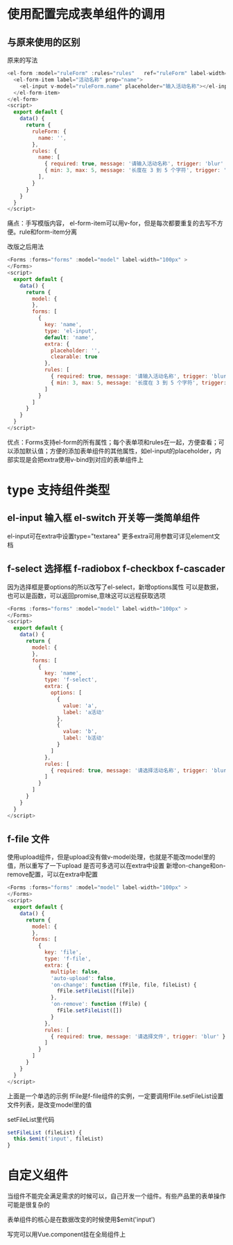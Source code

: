 # 使用配置完成表单组件的调用

## 与原来使用的区别

原来的写法
```javascript
<el-form :model="ruleForm" :rules="rules"   ref="ruleForm" label-width="100px"     class="demo-ruleForm">
  <el-form-item label="活动名称" prop="name">
    <el-input v-model="ruleForm.name" placeholder="输入活动名称"></el-input>
  </el-form-item>
</el-form>
<script>
  export default {
    data() {
      return {
        ruleForm: {
          name: '',
        },
        rules: {
          name: [
            { required: true, message: '请输入活动名称', trigger: 'blur' },
            { min: 3, max: 5, message: '长度在 3 到 5 个字符', trigger: 'blur' }
          ],
        }
      }
    }
  }
</script>
```
痛点：手写模版内容， el-form-item可以用v-for，但是每次都要重复的去写不方便。rule和form-item分离

改版之后用法
```javascript
<Forms :forms="forms" :model="model" label-width="100px" >
</Forms>
<script>
  export default {
    data() {
      return {
        model: {
        },
        forms: [
          {
            key: 'name',
            type: 'el-input',
            default: 'name',
            extra: {
              placeholder: '',
              clearable: true
            },
            rules: [
              { required: true, message: '请输入活动名称', trigger: 'blur' },
              { min: 3, max: 5, message: '长度在 3 到 5 个字符', trigger: 'blur' }
            ]
          }
        ]
      }
    }
  }
</script>
```
优点：Forms支持el-form的所有属性；每个表单项和rules在一起，方便查看；可以添加默认值；方便的添加表单组件的其他属性，如el-input的placeholder，内部实现是会把extra使用v-bind到对应的表单组件上

# type 支持组件类型

## el-input 输入框  el-switch 开关等一类简单组件
el-input可在extra中设置type="textarea"
更多extra可用参数可详见element文档
## f-select 选择框 f-radiobox f-checkbox f-cascader
因为选择框是要options的所以改写了el-select，新增options属性
可以是数据，也可以是函数，可以返回promise,意味这可以远程获取选项
```javascript
<Forms :forms="forms" :model="model" label-width="100px" >
</Forms>
<script>
  export default {
    data() {
      return {
        model: {
        },
        forms: [
          {
            key: 'name',
            type: 'f-select',
            extra: {
              options: [
                {
                  value: 'a',
                  label: 'a活动'
                },
                {
                  value: 'b',
                  label: 'b活动'
                }
              ]
            },
            rules: [
              { required: true, message: '请选择活动名称', trigger: 'blur' }
            ]
          }
        ]
      }
    }
  }
</script>
```
## f-file 文件
使用upload组件，但是upload没有做v-model处理，也就是不能改model里的值，所以重写了一下upload
是否可多选可以在extra中设置
新增on-change和on-remove配置，可以在extra中配置

```javascript
<Forms :forms="forms" :model="model" label-width="100px" >
</Forms>
<script>
  export default {
    data() {
      return {
        model: {
        },
        forms: [
          {
            key: 'file',
            type: 'f-file',
            extra: {
              multiple: false,
              'auto-upload': false,
              'on-change': function (fFile, file, fileList) {
                fFile.setFileList([file])
              },
              'on-remove': function (fFile) {
                fFile.setFileList([])
              }
            },
            rules: [
              { required: true, message: '请选择文件', trigger: 'blur' }
            ]
          }
        ]
      }
    }
  }
</script>
```
上面是一个单选的示例
fFile是f-file组件的实例，一定要调用fFile.setFileList设置文件列表，是改变model里的值

setFileList里代码
```javascript
setFileList (fileList) {
  this.$emit('input', fileList)
}
```

# 自定义组件
当组件不能完全满足需求的时候可以，自己开发一个组件。有些产品里的表单操作可能是很复杂的

表单组件的核心是在数据改变的时候使用$emit('input')

写完可以用Vue.component挂在全局组件上

